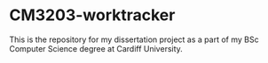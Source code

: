 # CM3203-worktracker
This is the repository for my dissertation project as a part of my BSc Computer Science degree at Cardiff University.

